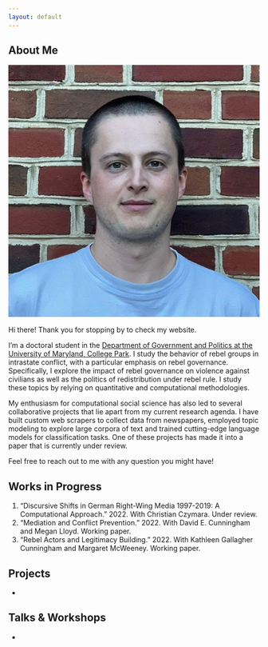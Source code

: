 ```yaml
---
layout: default
---
```


## About Me

<img class="profile-picture" src="profile.jpg">

Hi there! Thank you for stopping by to check my website.

I’m a doctoral student in the [Department of Government and Politics at the University of Maryland, College Park](https://gvpt.umd.edu/). I study the behavior of rebel groups in intrastate conflict, with a particular emphasis on rebel governance. Specifically, I explore the impact of rebel governance on violence against civilians as well as the politics of redistribution under rebel rule. I study these topics by relying on quantitative and computational methodologies.

My enthusiasm for computational social science has also led to several collaborative projects that lie apart from my current research agenda. I have built custom web scrapers to collect data from newspapers, employed topic modeling to explore large corpora of text and trained cutting-edge language models for classification tasks. One of these projects has made it into a paper that is currently under review.

Feel free to reach out to me with any question you might have!

## Works in Progress

1. “Discursive Shifts in German Right-Wing Media 1997-2019: A Computational Approach.” 2022. With Christian Czymara. Under review.
2. “Mediation and Conflict Prevention.” 2022. With David E. Cunningham and Megan Lloyd. Working paper.
3. “Rebel Actors and Legitimacy Building.” 2022. With Kathleen Gallagher Cunningham and Margaret McWeeney. Working paper.

## Projects

*

## Talks & Workshops

*
